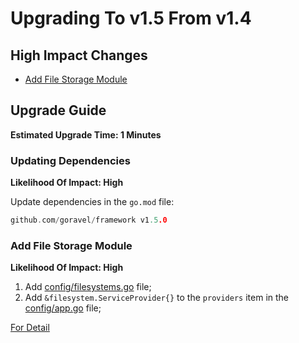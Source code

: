 # Upgrading To v1.5 From v1.4

## High Impact Changes

- [Add File Storage Module](#add-file-storage-module)

## Upgrade Guide

**Estimated Upgrade Time: 1 Minutes**

### Updating Dependencies

**Likelihood Of Impact: High**

Update dependencies in the `go.mod` file:

```go
github.com/goravel/framework v1.5.0
```

### Add File Storage Module

**Likelihood Of Impact: High**

1. Add [config/filesystems.go](https://github.com/goravel/goravel/blob/v1.5.0/config/filesystems.go) file;
3. Add `&filesystem.ServiceProvider{}` to the `providers` item in
   the [config/app.go](https://github.com/goravel/goravel/blob/v1.5.0/config/app.go) file;

[For Detail](../advanced/fs)
